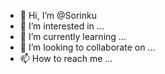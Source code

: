 - 👋 Hi, I’m @Sorinku
- 👀 I’m interested in ...
- 🌱 I’m currently learning ...
- 💞️ I’m looking to collaborate on ...
- 📫 How to reach me ...

<!---
Sorinku/Sorinku is a ✨ special ✨ repository because its `README.md` (this file) appears on your GitHub profile.
You can click the Preview link to take a look at your changes.
--->
